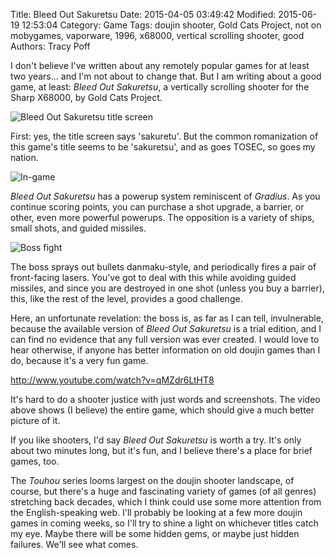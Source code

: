 Title: Bleed Out Sakuretsu
Date: 2015-04-05 03:49:42
Modified: 2015-06-19 12:53:04
Category: Game
Tags: doujin shooter, Gold Cats Project, not on mobygames, vaporware, 1996, x68000, vertical scrolling shooter, good
Authors: Tracy Poff

I don't believe I've written about any remotely popular games for at least two years... and I'm not about to change that. But I am writing about a good game, at least: *Bleed Out Sakuretsu*, a vertically scrolling shooter for the Sharp X68000, by Gold Cats Project.

![Bleed Out Sakuretsu title screen]({filename}images/Bleed-Out-Sakuretsu-title.png)

First: yes, the title screen says 'sakuretu'. But the common romanization of this game's title seems to be 'sakuretsu', and as goes TOSEC, so goes my nation.

![In-game]({filename}images/Bleed-Out-Sakuretsu-ingame.png)

*Bleed Out Sakuretsu* has a powerup system reminiscent of *Gradius*. As you continue scoring points, you can purchase a shot upgrade, a barrier, or other, even more powerful powerups. The opposition is a variety of ships, small shots, and guided missiles.

![Boss fight]({filename}images/Bleed-Out-Sakuretsu-boss.png)

The boss sprays out bullets danmaku-style, and periodically fires a pair of front-facing lasers. You've got to deal with this while avoiding guided missiles, and since you are destroyed in one shot (unless you buy a barrier), this, like the rest of the level, provides a good challenge.

Here, an unfortunate revelation: the boss is, as far as I can tell, invulnerable, because the available version of *Bleed Out Sakuretsu* is a trial edition, and I can find no evidence that any full version was ever created. I would love to hear otherwise, if anyone has better information on old doujin games than I do, because it's a very fun game.

http://www.youtube.com/watch?v=qMZdr6LtHT8

It's hard to do a shooter justice with just words and screenshots. The video above shows (I believe) the entire game, which should give a much better picture of it.

If you like shooters, I'd say *Bleed Out Sakuretsu* is worth a try. It's only about two minutes long, but it's fun, and I believe there's a place for brief games, too.

The *Touhou* series looms largest on the doujin shooter landscape, of course, but there's a huge and fascinating variety of games (of all genres) stretching back decades, which I think could use some more attention from the English-speaking web. I'll probably be looking at a few more doujin games in coming weeks, so I'll try to shine a light on whichever titles catch my eye. Maybe there will be some hidden gems, or maybe just hidden failures. We'll see what comes.

